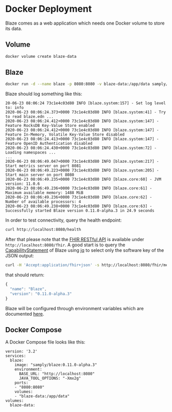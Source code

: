 # Docker Deployment

Blaze comes as a web application which needs one Docker volume to store its data.

## Volume

```bash
docker volume create blaze-data
```

## Blaze

```bash
docker run -d --name blaze -p 8080:8080 -v blaze-data:/app/data samply/blaze:0.11.0-alpha.3
```

Blaze should log something like this:

```text
20-06-23 08:06:24 73c1e4c03d80 INFO [blaze.system:157] - Set log level to: info
2020-06-23 08:06:24.373+0000 73c1e4c03d80 INFO [blaze.system:41] - Try to read blaze.edn ...
2020-06-23 08:06:24.412+0000 73c1e4c03d80 INFO [blaze.system:147] - Feature RocksDB Key-Value Store enabled
2020-06-23 08:06:24.412+0000 73c1e4c03d80 INFO [blaze.system:147] - Feature In-Memory, Volatile Key-Value Store disabled
2020-06-23 08:06:24.413+0000 73c1e4c03d80 INFO [blaze.system:147] - Feature OpenID Authentication disabled
2020-06-23 08:06:24.430+0000 73c1e4c03d80 INFO [blaze.system:72] - Loading namespaces ...
...
2020-06-23 08:06:49.047+0000 73c1e4c03d80 INFO [blaze.system:217] - Start metrics server on port 8081
2020-06-23 08:06:49.223+0000 73c1e4c03d80 INFO [blaze.system:205] - Start main server on port 8080
2020-06-23 08:06:49.235+0000 73c1e4c03d80 INFO [blaze.core:60] - JVM version: 11.0.6
2020-06-23 08:06:49.236+0000 73c1e4c03d80 INFO [blaze.core:61] - Maximum available memory: 1488 MiB
2020-06-23 08:06:49.236+0000 73c1e4c03d80 INFO [blaze.core:62] - Number of available processors: 4
2020-06-23 08:06:49.238+0000 73c1e4c03d80 INFO [blaze.core:63] - Successfully started Blaze version 0.11.0-alpha.3 in 24.9 seconds
```

In order to test connectivity, query the health endpoint:

```bash
curl http://localhost:8080/health
```

After that please note that the [FHIR RESTful API](https://www.hl7.org/fhir/http.html) is available under `http://localhost:8080/fhir`. A good start is to query the [CapabilityStatement](https://www.hl7.org/fhir/capabilitystatement.html) of Blaze using [jq](https://stedolan.github.io/jq/) to select only the software key of the JSON output:

```bash
curl -H 'Accept:application/fhir+json' -s http://localhost:8080/fhir/metadata | jq .software
```

that should return:

```javascript
{
  "name": "Blaze",
  "version": "0.11.0-alpha.3"
}
```

Blaze will be configured through environment variables which are documented [here](environment-variables.md).

## Docker Compose

A Docker Compose file looks like this:

```text
version: '3.2'
services:
  blaze:
    image: "samply/blaze:0.11.0-alpha.3"
    environment:
      BASE_URL: "http://localhost:8080"
      JAVA_TOOL_OPTIONS: "-Xmx2g"
    ports:
    - "8080:8080"
    volumes:
    - "blaze-data:/app/data"
volumes:
  blaze-data:
```

